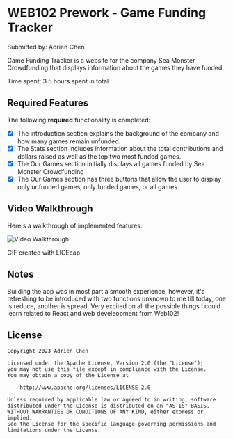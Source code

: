 # WEB102 Prework - Game Funding Tracker

Submitted by: Adrien Chen

Game Funding Tracker is a website for the company Sea Monster Crowdfunding that displays information about the games they have funded.

Time spent: 3.5 hours spent in total

## Required Features

The following **required** functionality is completed:

* [x] The introduction section explains the background of the company and how many games remain unfunded.
* [x] The Stats section includes information about the total contributions and dollars raised as well as the top two most funded games.
* [x] The Our Games section initially displays all games funded by Sea Monster Crowdfunding
* [x] The Our Games section has three buttons that allow the user to display only unfunded games, only funded games, or all games.

## Video Walkthrough

Here's a walkthrough of implemented features:

<img src='https://gifyu.com/image/Sc1cY' title='Video Walkthrough' width='' alt='Video Walkthrough' />

GIF created with LICEcap

## Notes

Building the app was in most part a smooth experience, however, it's refreshing to be introduced with two functions unknown to me till today, 
one is reduce, another is spread. Very excited on all the possible things I could learn related to React and web develeopment from Web102!

## License

    Copyright 2023 Adrien Chen

    Licensed under the Apache License, Version 2.0 (the "License");
    you may not use this file except in compliance with the License.
    You may obtain a copy of the License at

        http://www.apache.org/licenses/LICENSE-2.0

    Unless required by applicable law or agreed to in writing, software
    distributed under the License is distributed on an "AS IS" BASIS,
    WITHOUT WARRANTIES OR CONDITIONS OF ANY KIND, either express or implied.
    See the License for the specific language governing permissions and
    limitations under the License.
